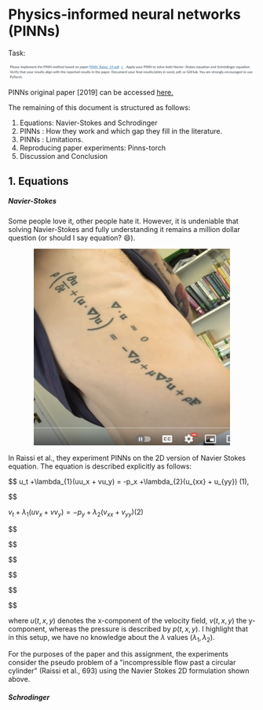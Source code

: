 # Physics-informed neural networks (PINNs)

Task:

<img src= "./task.png"  alt= "Description of Task"/>

PINNs original paper [2019] can be accessed <a href="https://pdf.sciencedirectassets.com/272570/1-s2.0-S0021999118X00229/1-s2.0-S0021999118307125/main.pdf?X-Amz-Security-Token=IQoJb3JpZ2luX2VjEJD%2F%2F%2F%2F%2F%2F%2F%2F%2F%2FwEaCXVzLWVhc3QtMSJGMEQCIFZHBTOGp0kSQDLGh2nHzY6in8p8jJ1j%2BbVgnCLB7SBAAiAfx6zWodeBX00zE53OPePcLlLBKL4ZAtZnXLPIt8pFUSqyBQhpEAUaDDA1OTAwMzU0Njg2NSIMR1T5ZXlTfOVLZ6lKKo8Fe9Eh2G3HU7JyrLtBT0zVduSXrur9G5dUg6jhKlmVb0dzzYz%2Fu6lK%2F0HpYdclC0vP2QxjtUiR1F0whQ93f95ioycgdTcorR5NAe9tdnYcUExiKIIu4wjcQshoJs45NXMy6JucKqzqJhIMtFKyHSHUb0XUSK6cRlxngy5OkDb5vgWHMnQFc1rD5mYXYeBtO7y84oQdbZ6j5s9Xt7RlJuvd3MTUplka4IJkHasUTMJvb0UBkIxyzuTJW6EBve2NFrMkQEggQ%2Brt2l%2Fi%2FFiY0HQw8cmIozS6wuGOBvF8Tv%2BtZYdRcfYpNfMhyNpFqY3Ceozg99qJJcHKOjTyA0MKzzlS6MEM1Pi%2FOOkmw9lc4kJR8nSR0mdC4sK7IIJGp8MwRnu%2B30z8QjqGGtvgDaJmCOfo4vsFsPdi7yQwqgbmd%2BN%2B0aR8tVaPWV72dhggXIppJaZhIoRS3hnRj59DGHADKFyQhASRxtjIOn3Az4TmmvA%2Fzk%2BGw2s4nYmcgCKfsjiwbQ81%2FTYKTn0DfD5uDpdtn3cOxLrqTDz0BvBgi0srrJZKUVfhAPwcyeFS4Guxdq8AluMeKb43tS4DVE0k0WgjjmFVEnz5NTNYSOXNVzTkn4ukWsqYYuO3K1yaQ2NuJW6%2BZiI5dwCTNGe3aSt6aGeoSVobbLNNdUJomAnHp4K%2BuRs7VzVw%2B5JXH13MyMgSuQDXN3YVe%2Ba54uoXHItE9XkIp12qgi%2FQQPNd6e%2Ff3VxewYTVuvu6aHTXGG92m52QhLK4sClgd3xD3ZOc08qBIOmtZSmrNoWM5vh2sBgETx5jF5FvJSR%2BcxrSDZ62N1IjFqVJVYiqTbA9UHou7VG7XwdbT777UpSu48oeBewz354k2t5R4jCM1KquBjqyARL6mP2AYb%2B4MA7yGkC2dWJmK%2BWl0hXdJDsSchvNDIDdTMSkAs9pjsJg3KGTlj4CvOADr0eKKJT1Iv5Hitpo8OS3dVXCE13ZyAUL9zPWYVxvZRFBoitiwBcXXmengj30%2BmTf2nHjBoPxxNTLeU358uKOE9YYZr8acaO3N7Xr5lxCNliHKHltvrgAC0tkt9jJPs5PkxyBWd%2Bwq%2FZtiVCPVkL9gC2cimtSPKzWrc6x9omNwU8%3D&X-Amz-Algorithm=AWS4-HMAC-SHA256&X-Amz-Date=20240213T002503Z&X-Amz-SignedHeaders=host&X-Amz-Expires=300&X-Amz-Credential=ASIAQ3PHCVTYVSYWBV7C%2F20240213%2Fus-east-1%2Fs3%2Faws4_request&X-Amz-Signature=1c48251ec31afdc4f0b1dad3685b0c20cead013d1937bcdaa62e61621615bfd5&hash=432c36f9b594bde8de4c54dafc5ec9edb3fe3921f0238e860a2deb3f72052792&host=68042c943591013ac2b2430a89b270f6af2c76d8dfd086a07176afe7c76c2c61&pii=S0021999118307125&tid=spdf-33f995d5-1e73-4a3d-91ca-f7bab0ea642a&sid=e9952ef7384d024d51388b998269855ef852gxrqa&type=client&tsoh=d3d3LnNjaWVuY2VkaXJlY3QuY29t&ua=15115c5b5558030259&rr=8548ee97788942e9&cc=us"> here. </a>

The remaining of this document is structured as follows:

1. Equations: Navier-Stokes and Schrodinger
2. PINNs : How they work and which gap they fill in the literature.
3. PINNs : Limitations.
4. Reproducing paper experiments: Pinns-torch
5. Discussion and Conclusion


## 1. Equations

##### Navier-Stokes

Some people love it, other people hate it. However, it is undeniable that solving Navier-Stokes and fully understanding it remains a million dollar question (or should I say equation? 😄).

<p align="center"> <img src="./navier_fun.png" height="400px" width="400px" alt="Image from a youtuber's love for navier stokes equation."/> </p>


In Raissi et al., they experiment PINNs on the 2D version of Navier Stokes equation. The equation is described explicitly  as follows:

$$
u_t +\lambda_{1}(uu_x + vu_y) = -p_x +\lambda_{2}(u_{xx} + u_{yy}) (1),

$$

$v_t + \lambda_{1}(uv_x + vv_y) = -p_y + \lambda_{2}(v_{xx} + v_{yy}) (2)$

$$



$$

$$



$$

$$



$$

where $u(t,x,y)$ denotes the x-component of the velocity field, $v(t,x,y)$ the y-component, whereas the pressure is described by $p(t,x,y)$.  I highlight that in this setup, we have no knowledge about the $\lambda$ values ($\lambda_1 , \lambda_2$).

For the purposes of the paper and this assignment, the experiments consider the pseudo problem of a  "incompressible flow past a circular cylinder" (Raissi et al., 693) using the Navier Stokes 2D formulation shown above.

##### Schrodinger
